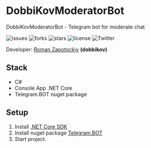 # DobbiKovModeratorBot
DobbiKovModeratorBot - Telegram bot for moderate chat

![issues](https://img.shields.io/github/issues/DobbiKov/DobbiKovModeratorBot)
![forks](https://img.shields.io/github/forks/DobbiKov/DobbiKovModeratorBot)
![stars](https://img.shields.io/github/stars/DobbiKov/DobbiKovModeratorBot)
![license](https://img.shields.io/github/license/DobbiKov/DobbiKovModeratorBot)
![Twitter](https://img.shields.io/twitter/url?url=https%3A%2F%2Fgithub.com%2FDobbiKov%2FDobbiKovModeratorBot)

Developer: [Roman Zapotockiy](https://t.me/dobbi_crmp) **(dobbikov)**

## Stack
- С#
- Console App .NET Core
- Telegram.BOT nuget package

## Setup
1. Install [.NET Core SDK](https://dotnet.microsoft.com/download)
2. Install nuget package [Telegram.BOT](https://www.nuget.org/packages/Telegram.Bot/)
3. Start project.
